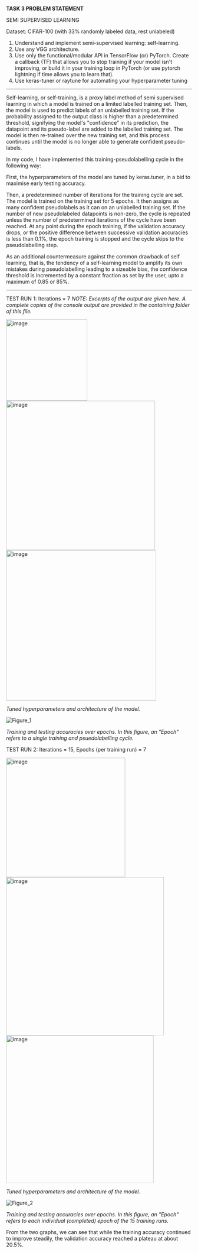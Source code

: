 **TASK 3 PROBLEM STATEMENT**

SEMI SUPERVISED LEARNING

Dataset: CIFAR-100 (with 33% randomly labeled data, rest unlabeled)

1. Understand and implement semi-supervised learning: self-learning.
2. Use any VGG architecture.
3. Use only the functional/modular API in TensorFlow (or) PyTorch. Create a callback (TF) that allows you to stop training 
   if your model isn't improving, or build it in your training loop in PyTorch (or use pytorch lightning if time allows you 
   to learn that).
4. Use keras-tuner or raytune for automating your hyperparameter tuning

-----------------------------------------------------------------------------------------------------------------------

Self-learning, or self-training, is a proxy label method of semi supervised learning in which a model is trained on a limited labelled training set. Then, the model is used to predict labels of an unlabelled training set. If the probability assigned to the output class is higher than a predetermined threshold, signifying the model's "confidence" in its prediction, the datapoint and its pseudo-label are added to the labelled training set. The model is then re-trained over the new training set, and this process continues until the model is no longer able to generate confident pseudo-labels.

In my code, I have implemented this training-pseudolabelling cycle in the following way:

First, the hyperparameters of the model are tuned by keras.tuner, in a bid to maximise early testing accuracy.

Then, a predetermined number of iterations for the training cycle are set. The model is trained on the training set for 5 epochs. It then assigns as many confident pseudolabels as it can on an unlabelled training set. If the number of new pseudolabeled datapoints is non-zero, the cycle is repeated unless the number of predetermined iterations of the cycle have been reached. At any point during the epoch training, if the validation accuracy drops, or the positive difference between successive validation accuracies is less than 0.1%, the epoch training is stopped and the cycle skips to the pseudolabelling step.

As an additional countermeasure against the common drawback of self learning, that is, the tendency of a self-learning model to amplify its own mistakes during pseudolabelling leading to a sizeable bias, the confidence threshold is incremented by a constant fraction as set by the user, upto a maximum of 0.85 or 85%.

-----------------------------------------------------------------------------------------------------------------------

TEST RUN 1: Iterations = 7
_NOTE: Excerpts of the output are given here. A complete copies of the console output are provided in the containing folder of this file._

<img width="220" alt="image" src="https://user-images.githubusercontent.com/62715046/223140202-edc68aab-1b88-4839-a5b2-9bbcf5315127.png">

<img width="404" alt="image" src="https://user-images.githubusercontent.com/62715046/223140274-bdd23ac0-295b-4610-97d5-520fee886a77.png">
<img width="407" alt="image" src="https://user-images.githubusercontent.com/62715046/223140385-6f3e81f1-b105-40e5-b6ba-98838fca1107.png">

_Tuned hyperparameters and architecture of the model._


![Figure_1](https://user-images.githubusercontent.com/62715046/223141086-b1494cdb-beda-485e-a1b5-8ba0d16e423c.png)

_Training and testing accuracies over epochs. In this figure, an "Epoch" refers to a single training and psuedolabelling cycle._


TEST RUN 2: Iterations = 15, Epochs (per training run) = 7

<img width="323" alt="image" src="https://user-images.githubusercontent.com/62715046/223629406-c50ac5f2-ec11-4c61-82ee-b550ca9edb61.png">

<img width="428" alt="image" src="https://user-images.githubusercontent.com/62715046/223629511-60f5e6df-50c8-4d8c-844d-4adb6bc9f206.png">
<img width="400" alt="image" src="https://user-images.githubusercontent.com/62715046/223629551-b122b065-6f49-49b6-b4ec-3a9e3bb5dc27.png">

_Tuned hyperparameters and architecture of the model._


![Figure_2](https://user-images.githubusercontent.com/62715046/223629624-d9b85548-bc9f-453d-a96b-b3de61b6fd2d.png)

_Training and testing accuracies over epochs. In this figure, an "Epoch" refers to each individual (completed) epoch of the 15 training runs._


From the two graphs, we can see that while the training accuracy continued to improve steadily, the validation accuracy reached a plateau at about 20.5%.

